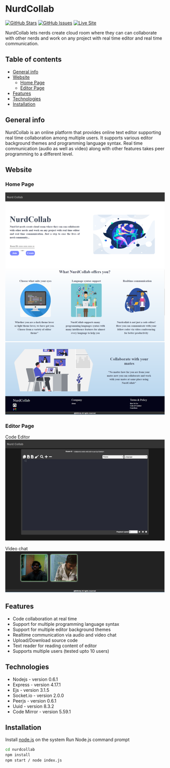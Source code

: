# NurdCollab

[![GitHub Stars](https://img.shields.io/github/stars/AJOO7/nurdcollab.svg)](https://github.com/akumar33951/nurdcollab/stargazers) [![GitHub Issues](https://img.shields.io/github/issues/AJOO7/nurdcollab.svg)](https://github.com/akumar33951/nurdcollab/issues) [![Live Site](https://img.shields.io/badge/demo-online-green.svg)](https://nurdcollab.herokuapp.com)

NurdCollab lets nerds create cloud room where they can can collaborate with other nerds and work on any project with real time editor and real time communication.

## Table of contents

- [General info](#general-info)
- [Website](#website)
  - [Home Page](#home-page)
  - [Editor Page](#editor-page)
- [Features](#features)
- [Technologies](#technologies)
- [Installation](#installation)

## General info

NurdCollab is an online platform that provides online text editor supporting real time collaboration among multiple users. It supports various editor background themes and programming language syntax. Real time communication (audio as well as video) along with other features takes peer programming to a different level.

## Website

### Home Page

![Website Preview](./assets/images/Capture1.PNG)
![Website Preview](./assets/images/Capture2.PNG)
![Website Preview](./assets/images/Capture3.PNG)

### Editor Page

Code Editor
![Website Preview](./assets/images/Capture4.PNG)

Video chat
![Website Preview](./assets/images/Capture5.PNG)

## Features

- Code collaboration at real time
- Support for multiple programming language syntax
- Support for multiple editor background themes
- Realtime communication via audio and video chat
- Upload/Download source code
- Text reader for reading content of editor
- Supports multiple users (tested upto 10 users)

## Technologies

- Nodejs - version 0.6.1
- Express - version 4.17.1
- Ejs - version 3.1.5
- Socket.io - version 2.0.0
- Peerjs - version 0.6.1
- Uuid - version 8.3.2
- Code Mirror - version 5.59.1

## Installation

Install [node.js](https://nodejs.org/en/download/) on the system
Run Node.js command prompt

```sh
cd nurdcollab
npm install
npm start / node index.js
```
